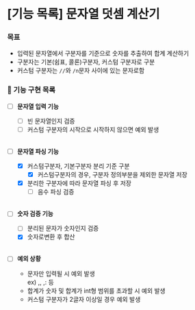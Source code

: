 # [기능 목록] 문자열 덧셈 계산기
### 목표
- 입력된 문자열에서 구분자를 기준으로 숫자를 추출하여 합계 계산하기
- 구분자는 기본(쉼표, 콜론)구분자, 커스텀 구분자로 구분
- 커스텀 구분자는 `//`와 `/n`문자 사이에 있는 문자로함

### 📓 기능 구현 목록
- [ ] **문자열 입력 기능**
  - [ ] 빈 문자열인지 검증
  - [ ] 커스텀 구분자의 시작으로 시작하지 않으면 예외 발생
  
  <br>

- [ ] **문자열 파싱 기능**
  - [x] 커스텀구분자, 기본구분자 분리 기준 구분
    - [x] 커스텀구분자의 경우, 구분자 정의부분을 제외한 문자열 저장
  - [x] 분리한 구분자에 따라 문자열 파싱 후 저장
    - [ ] 음수 파싱 검증
    
    <br>
    
- [ ] **숫자 검증 기능**
  - [ ] 분리된 문자가 숫자인지 검증
  - [x] 숫자로변환 후 합산

  <br>

- [ ] **예외 상황**
  - 문자만 입력될 시 예외 발생 
  <br>ex) ,, ,: 등
  - 합계가 숫자 및 합계가 int형 범위를 초과할 시 예외 발생
  - 커스텀 구분자가 2글자 이상일 경우 예외 발생